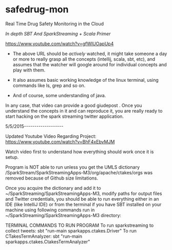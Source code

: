 # safedrug-mon
Real Time Drug Safety Monitoring in the Cloud

*In depth SBT And SparkStreaming + Scala Primer* 

https://www.youtube.com/watch?v=gfWIUOapUp4

- The above URL should be *actively* watched, it might take someone a day or more to really grasp all the concepts (intellij, scala, sbt, etc), and assumes that the watcher will google around for individual concepts and play with them.  
- It also assumes basic working knowledge of the linux terminal, using commands like ls, grep and so on.

- And of course, some understanding of java.


In any case, that video can provide a good giudepost  .  Once you understand the concepts in it and can reproduce it, you are really ready to start hacking on the spark streaming twitter application.

5/5/2015-------------------

Updated Youtube Video Regarding Project:
https://www.youtube.com/watch?v=BhF4xEbvMJM

Watch video first to understand how everything should work once it is setup.

Program is NOT able to run unless you get the UMLS dictionary
/SparkStream/SparkStreamingApps-M3/org/apache/ctakes/orgs was removed because of Github size limitations.

Once you acquire the dictionary and add it to ~/SparkStreaming/SparkStreamingApps-M3, modify paths for output files and Twitter credentials, you should be able to run everything either in an IDE (like IntelliJ IDE) or from the terminal if you have SBT installed on your machine using following commands run in ~/SparkStreaming/SparkStreamingApps-M3 directory:

TERMINAL COMMANDS TO RUN PROGRAM
To run sparkstreaming to collect tweets: sbt "run-main sparkapps.ctakes.Driver"
To run CTakesTermAnalyzer: sbt "run-main sparkapps.ctakes.CtakesTermAnalyzer"

 
